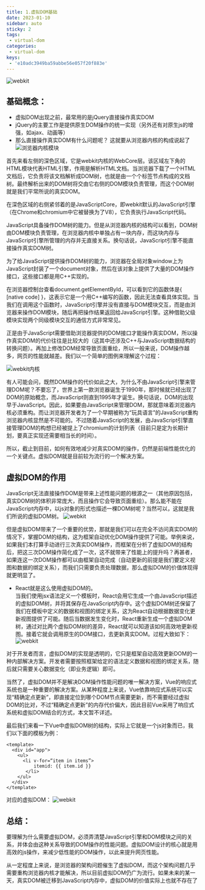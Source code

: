 ```yaml
---
title: 1.虚拟DOM基础
date: 2023-01-10
sidebar: auto
sticky: 2
tags:
 - virtual-dom
categories:
 - virtual-dom
keys:
 - 'e10adc3949ba59abbe56e057f20f883e'
---
```


![webkit](./webkit-opreate.png)

<!-- more -->
## 基础概念：
- 虚拟DOM出现之前，最常用的是jQuery直接操作真实DOM
- jQuery的主要工作是提供原生DOM操作的统一实现（另外还有对原生js的增强，如ajax、动画等）
- 那么直接操作真实DOM有什么问题呢？ 这就要从浏览器内核的构成说起了
![浏览器内核模块](../../../.vuepress/src/img/broswer-operation.png)

首先来看左侧的深色区域，它是webkit内核的WebCore层。该区域左下角的HTML模块代表HTML引擎，作用是解析HTML文档。当浏览器下载了一个HTML文档后，它负责将该文档解析成DOM树，也就是由一个个标签节点构成的文档树。最终解析出来的DOM树将交由它右侧的DOM模块负责管理，而这个DOM树就是我们平常所说的真实DOM。

在深色区域的右侧紧邻着的是JavaScriptCore，即webkit默认的JavaScript引擎（在Chrome和chromium中它被替换为了V8），它负责执行JavaScript代码。

JavaScript具备操作DOM树的能力。但是从浏览器内核的结构可以看到，DOM树由DOM模块负责管理，在浏览器内核中单独占有一块内存，而这块内存与JavaScript引擎所管理的内存并无直接关系。换句话说，JavaScript引擎不能直接操作真实DOM树。

为了给JavaScript提供操作DOM树的能力，浏览器在全局对象window上为JavaScript封装了一个document对象，然后在该对象上提供了大量的DOM操作接口，这些接口都是用C++实现的。

在浏览器控制台查看document.getElementById，可以看到它的函数体是{ [native code] }，这表示它是一个用C++编写的函数，因此无法查看具体实现。当我们在调用这个函数时，JavaScript引擎并没有直接与DOM模块交互，而是由浏览器来操作DOM模块，随后再把操作结果返回给JavaScript引擎。这种借助父级模块实现两个同级模块交互的通信方式非常常见。

正是由于JavaScript需要借助浏览器提供的DOM接口才能操作真实DOM，所以操作真实DOM的代价往往是比较大的（这其中还涉及C++与JavaScript数据结构的转换问题）。再加上修改DOM经常导致页面重绘，所以一般来说，DOM操作越多，网页的性能就越差。我们以一个简单的图例来理解这个过程：

![webkit内核](../../../.vuepress/src/img/webkit-remark.png)

有人可能会问，既然DOM操作的代价如此之大，为什么不由JavaScript引擎来管理DOM呢？不要忘了，世界上第一款浏览器诞生于1990年，那时候就已经出现了DOM的原始概念，而JavaScript则直到1995年才诞生。换句话说，DOM的出现早于JavaScript。因此，如果要由JavaScript来管理DOM，那就意味着浏览器内核必须重构。而让浏览器开发者为了一个早期被称为“玩具语言”的JavaScript重构浏览器内核显然是不可能的。不过随着JavaScript的发展，由JavaScript引擎直接管理DOM的构想已经被提上了chromium的计划列表（目前只是定为长期计划，要真正实现还需要相当长的时间）。

所以，截止到目前，如何有效地减少对真实DOM的操作，仍然是前端性能优化的一个关键点。虚拟DOM就是目前较为流行的一个解决方案。


## 虚拟DOM的作用
JavaScript无法直接操作DOM是带来上述性能问题的根源之一（其他原因包括，真实DOM树的体积非常庞大，而且操作它会导致页面重绘）。那么能不能在JavaScript内存中，以js对象的形式也描述一棵DOM树呢？当然可以，这就是我们所说的虚拟DOM树。
![webkit](../../../.vuepress/src/img/webkit-opreate.png)

但是虚拟DOM带来了一个重要的优势，那就是我们可以在完全不访问真实DOM的情况下，掌握DOM的结构，这为框架自动优化DOM操作提供了可能。举例来说，如果我们本打算手动进行三次真实DOM操作，而框架在分析了虚拟DOM的结构后，把这三次DOM操作简化成了一次，这不就带来了性能上的提升吗？再甚者，如果连这一次DOM操作都可以由框架自动完成（自动更新的前提是我们要定义视图和数据的绑定关系），而我们只需要负责处理数据，那么虚拟DOM的价值体现得就更明显了。

- React就是这么使用虚拟DOM的。 <br />
当我们使用jsx语法定义一个模板时，React会用它生成一个由JavaScript描述的虚拟DOM树，并将其保存在JavaScript内存中。这个虚拟DOM树还保留了我们在模板中定义的数据和视图的绑定关系，这为React自动根据数据变化更新视图提供了可能。随后当数据发生变化时，React重新生成一个虚拟DOM树，通过对比两个虚拟DOM树的差异，React就可以知道该如何高效地更新视图。接着它就会调用原生的DOM接口，去更新真实DOM。过程大致如下：
![webkit](../../../.vuepress/src/img/dom-update.png)


对于开发者而言，虚拟DOM的实现是透明的，它只是框架自动高效更新DOM的一种内部解决方案。开发者需要按照框架给定的语法定义数据和视图的绑定关系，随后就只需要关心数据变化（即业务逻辑）即可。

当然了，虚拟DOM并不是解决DOM操作性能问题的唯一解决方案，Vue的响应式系统也是一种重要的解决方案。从某种程度上来说，Vue依靠响应式系统可以实现“精确定点更新”，即直接定位到哪个DOM节点需要更新，而不需要经过虚拟DOM的比对，不过“精确定点更新”的内存代价偏大，因此目前Vue采用了响应式系统和虚拟DOM结合的方式，本文暂不详述。

最后我们来看一下Vue中虚拟DOM树的结构，实际上它就是一个js对象而已，我们以下面的模板为例：
```vue
<template>
  <div id="app">
    <ul>
      <li v-for=“item in items”>
          itemid: {{ item.id }}
       </li>
    </ul>
  </div>
</template>
```
对应的虚拟DOM：
![webkit](../../../.vuepress/src/img/dom-tree-nodes.png)

## 总结：
要理解为什么需要虚拟DOM，必须弄清楚JavaScript引擎和DOM模块之间的关系，并体会由这种关系导致的DOM操作的性能问题。虚拟DOM设计的核心就是用高效的js操作，来减少低性能的DOM操作，以此来提升网页性能。

从一定程度上来说，是浏览器的架构问题催生了虚拟DOM，而这个架构问题几乎需要重构浏览器内核才能解决，所以目前虚拟DOM仍广为流行。如果未来的某一天，真实DOM被迁移到JavaScript内存中，虚拟DOM的价值实际上也就不存在了



